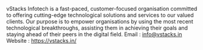 vStacks Infotech is a fast-paced, customer-focused organisation committed to offering cutting-edge 
technological solutions and services to our valued clients. Our purpose is to empower organisations 
by using the most recent technological breakthroughs, assisting them in achieving their goals and staying 
ahead of their peers in the digital field.
Email : info@vstacks.in
Website : https://vstacks.in/
